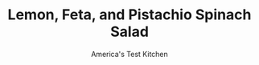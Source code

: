 ---
layout: ../../layouts/MarkdownPostLayout.astro
title: Lemon, Feta, and Pistachio Spinach Salad
author: America's Test Kitchen
pubDate: 2023-03-15
description: "A bacon dressing tastes great, but we wanted a fresher approach to this typically rich, heavy salad."
image_url: https://res.cloudinary.com/hksqkdlah/image/upload/ar_1:1,c_fill,dpr_2.0,f_auto,fl_lossy.progressive.strip_profile,g_faces:auto,q_auto:low,w_344/29029_sfs-warm-spinach-salad-feta-pistachios-13
tags: ["Side Dishes","Greek","Quick","Salads"]
calories: 938
protein: 3
carbohydrates: 7
fats: 
fiber: 2
ingredients: ["1/3 cup, crumbled feta cheese","1/4 cup, extra virgin olive oil","1 , strip lemon zest (3 inches) from 1 lemon","1 1/2 tablespoons, lemon juice from 1 lemon","1 , shallot, minced","2 teaspoons, sugar","1 , (10-ounce) bag curly-leaf spinach, stemmed and torn into bite-sized pieces","6 , radishes, sliced thin","1/4 cup, toasted and chopped pistachios (see note)",", Salt and pepper"]
serves: 6
time: "30 minutes"
instructions: ["Place cheese on plate and freeze until slightly firm, about 15 minutes.","Heat oil, zest, shallot, and sugar in Dutch oven over medium-low heat until shallot is softened, about 5 minutes. Remove pot from heat, discard zest, stir in lemon juice, and add spinach; cover, allowing spinach to steam until just beginning to wilt, about 30 seconds.","Transfer steamed spinach and hot dressing to large bowl. Add radishes, pistachios, and cheese and toss to combine. Season with salt and pepper. Serve."]
nutrition: ["376 mg Potassium","84 mg Phosphorus","100 mg Calcium","1 mg Iron","48 mg Magnesium","212 mg Sodium","13 g Fat","8 g Monounsaturated","1 g Polyunsaturated","17 mg Vitamin C","7 mg Cholesterol","2 g Saturated","2 g Fiber","102 µg Folate (food)","3 g Sugars","234 µg Vitamin K","65 g Water","7 g Carbs","102 µg Folate equivalent (total)","3 g Protein","2 mg Vitamin E","233 µg Vitamin A","156 kcal Energy","1 g Sugars, added","938 calories"]
notes: "We recommend unsalted pistachios in this salad."
---
